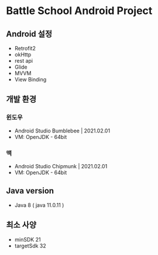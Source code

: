 # Battle School Android Project

## Android 설정
- Retrofit2
- okHttp
- rest api
- Glide
- MVVM
- View Binding
## 개발 환경
### 윈도우
- Android Studio Bumblebee | 2021.02.01
- VM: OpenJDK - 64bit
### 맥
- Android Studio Chipmunk | 2021.02.01
- VM: OpenJDK - 64bit
## Java version
- Java 8 ( java 11.0.11 )

## 최소 사양
- minSDK 21
- targetSdk 32